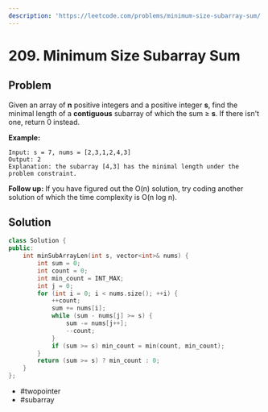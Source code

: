 ```yaml
---
description: 'https://leetcode.com/problems/minimum-size-subarray-sum/'
---
```


# 209. Minimum Size Subarray Sum

## Problem

Given an array of **n** positive integers and a positive integer **s**, find the minimal length of a **contiguous** subarray of which the sum ≥ **s**. If there isn't one, return 0 instead.

**Example:** 

```text
Input: s = 7, nums = [2,3,1,2,4,3]
Output: 2
Explanation: the subarray [4,3] has the minimal length under the problem constraint.
```

**Follow up:** If you have figured out the O\(n\) solution, try coding another solution of which the time complexity is O\(n log n\). 

## Solution

```cpp
class Solution {
public:
    int minSubArrayLen(int s, vector<int>& nums) {
        int sum = 0;
        int count = 0;
        int min_count = INT_MAX;
        int j = 0;
        for (int i = 0; i < nums.size(); ++i) {
            ++count;
            sum += nums[i];
            while (sum - nums[j] >= s) {
                sum -= nums[j++];
                --count;
            }
            if (sum >= s) min_count = min(count, min_count);
        }
        return (sum >= s) ? min_count : 0;
    }
};

```

* \#twopointer
* \#subarray


